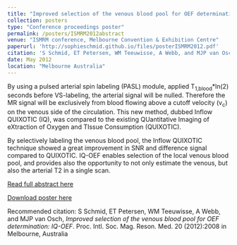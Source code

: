 ```yaml
---
title: "Improved selection of the venous blood pool for OEF determination: IQ-OEF"
collection: posters
type: "Conference proceedings poster"
permalink: /posters/ISMRM2012abstract
venue: "ISMRM conference, Melbourne Convention & Exhibition Centre"
paperurl: 'http://sophieschmid.github.io/files/posterISMRM2012.pdf'
citation: 'S Schmid, ET Petersen, WM Teeuwisse, A Webb, and MJP van Osch.&quot; <i>Improved selection of the venous blood pool for OEF determination: IQ-OEF</i>.&quot; Proc. Intl. Soc. Mag. Reson. Med. 20 (2012):2008 in Melbourne, Australia'
date: May 2012
location: "Melbourne Australia"
---
```


By using a pulsed arterial spin labeling (PASL) module, applied T<sub>1,blood</sub>*ln(2) seconds before VS-labeling, the arterial signal will be nulled. Therefore the MR signal will be exclusively from blood flowing above a cutoff velocity (v<sub>c</sub>) on the venous side of the circulation. This new method, dubbed Inflow QUIXOTIC (IQ), was compared to the existing QUantitative Imaging of eXtraction of Oxygen and TIssue Consumption (QUIXOTIC).  

By selectively labeling the venous blood pool, the Inflow QUIXOTIC technique showed a great improvement in SNR and difference signal compared to QUIXOTIC. IQ-OEF enables selection of the local venous blood pool, and provides also the opportunity to not only estimate the venous, but also the arterial T2 in a single scan.

[Read full abstract here](https://cds.ismrm.org/protected/12MProceedings/files/2008.pdf)

[Download poster here](http://sophieschmid.github.io/files/posterISMRM2012.pdf)

Recommended citation: S Schmid, ET Petersen, WM Teeuwisse, A Webb, and MJP van Osch, <i>Improved selection of the venous blood pool for OEF determination: IQ-OEF</i>. Proc. Intl. Soc. Mag. Reson. Med. 20 (2012):2008 in Melbourne, Australia
